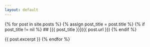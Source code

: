 ```yaml
---
layout: default
---
```


{% for post in site.posts %}
  {% assign post_title = post.title %}
  {% if post_title != nil %}
    ## [{{ post_title }}]({{ post.url }})
  {% endif %}
  
  {{ post.excerpt }}
{% endfor %}
